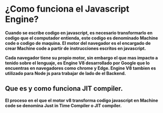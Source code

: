 # ¿Como funciona el Javascript Engine?

**Cuando se escribe codigo en javascript, es necesario transformarlo en codigo que el computador entienda, este codigo es denominado Machine code o codigo de maquina. El motor del navegador es el encargado de crear Machine code a partir de instrucciones escritos en javascript.**

**Cada navegador tiene su propio motor, sin embargo el que mas impacto a tenido sobre el lenguaje, es Engine V8 desarrollado por Google que lo encuentras en navegadores como chrome y Edge. Engine V8 tambien es utilizado para Node js para trabajar de lado de el Backend.**

## Que es y como funciona JIT compiler.

**El proceso en el que el motor v8 transforma codigo javascript en Machine code se denomina Just in Time Compiler o JIT compiler.**

[](../01-como-funciona-js-engine/images/jit-compiler.jpg)